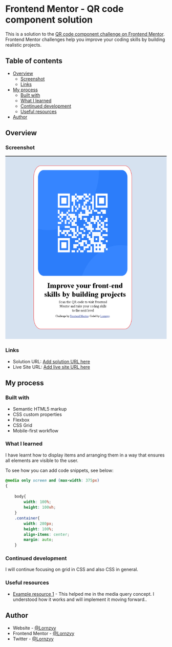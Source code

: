 # Frontend Mentor - QR code component solution

This is a solution to the [QR code component challenge on Frontend Mentor](https://www.frontendmentor.io/challenges/qr-code-component-iux_sIO_H). Frontend Mentor challenges help you improve your coding skills by building realistic projects. 

## Table of contents

- [Overview](#overview)
  - [Screenshot](#screenshot)
  - [Links](#links)
- [My process](#my-process)
  - [Built with](#built-with)
  - [What I learned](#what-i-learned)
  - [Continued development](#continued-development)
  - [Useful resources](#useful-resources)
- [Author](#author)


## Overview

### Screenshot

![Design preview for the QR code component coding challenge](./design/screenshot.jpg.png)


### Links

- Solution URL: [Add solution URL here](https://your-solution-url.com)
- Live Site URL: [Add live site URL here](https://your-live-site-url.com)

## My process

### Built with

- Semantic HTML5 markup
- CSS custom properties
- Flexbox
- CSS Grid
- Mobile-first workflow

### What I learned

I have learnt how to display items and arranging them in a way that ensures all elements are visible to the user.

To see how you can add code snippets, see below:


```css
@media only screen and (max-width: 375px)
{

    body{
        width: 100%;
        height: 100vh;
    }
    .container{
        width: 280px;
        height: 100%;
        align-items: center;
        margin: auto;
    }
```

### Continued development

I will continue focusing on grid in CSS and also CSS in general.

### Useful resources

- [Example resource 1](https://w3school) - This helped me in the media query concept. I understood how it works and will implement it moving forward..


## Author

- Website - [@Lornzyy](https://github.com/Lornzyy)
- Frontend Mentor - [@Lornzyy](https://www.frontendmentor.io/profile/Lornzyy)
- Twitter - [@Lornzyy](https://www.twitter.com/Lornzyy)




